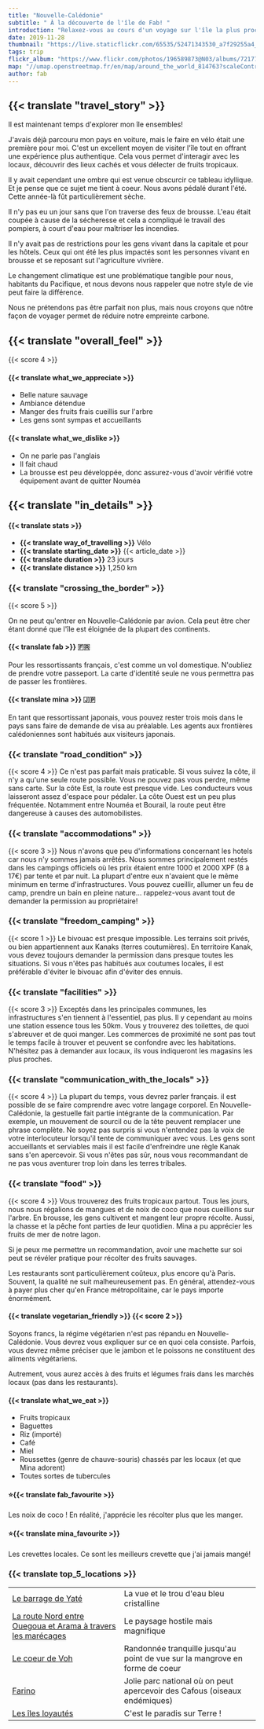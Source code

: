 ```yaml
---
title: "Nouvelle-Calédonie"
subtitle: " À la découverte de l'île de Fab! "
introduction: "Relaxez-vous au cours d'un voyage sur l'île la plus proche du paradis. "
date: 2019-11-28
thumbnail: "https://live.staticflickr.com/65535/52471343530_a7f29255a4_c.jpg"
tags: trip
flickr_album: "https://www.flickr.com/photos/196589873@N03/albums/72177720302710352"
map: "//umap.openstreetmap.fr/en/map/around_the_world_814763?scaleControl=false&miniMap=false&scrollWheelZoom=false&zoomControl=true&allowEdit=false&moreControl=true&searchControl=null&tilelayersControl=null&embedControl=null&datalayersControl=true&onLoadPanel=undefined&captionBar=false#7/-20.910/166.926"
author: fab
---
```

## {{< translate "travel_story" >}}
Il est maintenant temps d'explorer mon île ensembles!


J'avais déjà parcouru mon pays en voiture, mais le faire en vélo était une première pour moi.
C'est un excellent moyen de visiter l'île tout en offrant une expérience plus authentique.
Cela vous permet d'interagir avec les locaux, découvrir des lieux cachés et vous délecter de fruits tropicaux.


Il y avait cependant une ombre qui est venue obscurcir ce tableau idyllique. Et je pense que ce sujet me tient à coeur.
Nous avons pédalé durant l'été. Cette année-là fût particulièrement sèche.

Il n'y pas eu un jour sans que l'on traverse des feux de brousse. L'eau était coupée à cause de la sécheresse et cela a compliqué le travail des pompiers, à court d'eau pour maîtriser les incendies.

Il n'y avait pas de restrictions pour les gens vivant dans la capitale et pour les hôtels. Ceux qui ont été les plus impactés sont les personnes vivant en brousse et se reposant sut l'agriculture vivrière.

Le changement climatique est une problématique tangible pour nous, habitants du Pacifique, et nous devons nous rappeler que notre style de vie peut faire la différence.

Nous ne prétendons pas être parfait non plus, mais nous croyons que nôtre façon de voyager permet de réduire notre empreinte carbone.


## {{< translate "overall_feel" >}} 
{{< score 4 >}}
#### {{< translate what_we_appreciate >}}

- Belle nature sauvage
- Ambiance détendue 
- Manger des fruits frais cueillis sur l'arbre
- Les gens sont sympas et accueillants 
  
#### {{< translate what_we_dislike >}}

- On ne parle pas l'anglais 
- Il fait chaud
- La brousse est peu développée, donc assurez-vous d'avoir vérifié votre équipement avant de quitter Nouméa



## {{< translate "in_details" >}}

#### {{< translate stats >}}

- **{{< translate way_of_travelling >}}** Vélo
- **{{< translate starting_date >}}** {{< article_date >}} 
- **{{< translate duration >}}** 23 jours
- **{{< translate distance >}}** 1,250 km

### {{< translate "crossing_the_border" >}}
{{< score 5 >}}

On ne peut qu'entrer en Nouvelle-Calédonie par avion. Cela peut être cher étant donné que l'île est éloignée de la plupart des continents.

#### {{< translate fab >}} 🇫🇷
Pour les ressortissants français, c'est comme un vol domestique. N'oubliez de prendre votre passeport. La carte d'identité seule ne vous permettra pas de passer les frontières.

#### {{< translate mina >}} 🇯🇵
En tant que ressortissant japonais, vous pouvez rester trois mois dans le pays sans faire de demande de visa au préalable. Les agents aux frontières calédoniennes sont habitués aux visiteurs japonais.



### {{< translate "road_condition" >}}
{{< score 4 >}}
Ce n'est pas parfait mais praticable.
Si vous suivez la côte, il n'y a qu'une seule route possible. Vous ne pouvez pas vous perdre, même sans carte.
Sur la côte Est, la route est presque vide. Les conducteurs vous laisseront assez d'espace pour pédaler. 
La côte Ouest est un peu plus fréquentée. Notamment entre Nouméa et Bourail, la route peut être dangereuse à causes des automobilistes.


### {{< translate "accommodations" >}}
{{< score 3 >}}
Nous n'avons que peu d'informations concernant les hotels car nous n'y sommes jamais arrêtés. Nous sommes principalement restés dans les campings officiels où les prix étaient entre 1000 et 2000 XPF (8 à 17€) par tente et par nuit.
La plupart d'entre eux n'avaient que le même minimum en terme d'infrastructures. 
Vous pouvez cueillir, allumer un feu de camp, prendre un bain en pleine nature... rappelez-vous avant tout de demander la permission au propriétaire!


### {{< translate "freedom_camping" >}}
{{< score 1 >}}
Le bivouac est presque impossible. Les terrains soit privés, ou bien appartiennent aux Kanaks (terres coutumières).
En territoire Kanak, vous devez toujours demander la permission dans presque toutes les situations. Si vous n'êtes pas habitués aux coutumes locales, il est préférable d'éviter le bivouac afin d'éviter des ennuis.


### {{< translate "facilities" >}}
{{< score 3 >}}
Exceptés dans les principales communes, les infrastructures s'en tiennent à l'essentiel, pas plus. 
Il y cependant au moins une station essence tous les 50km. Vous y trouverez des toilettes, de quoi s'abreuver et de quoi manger.
Les commerces de proximité ne sont pas tout le temps facile à trouver et peuvent se confondre avec les habitations. N'hésitez pas à demander aux locaux, ils vous indiqueront les magasins les plus proches.


### {{< translate "communication_with_the_locals" >}}
{{< score 4 >}}
La plupart du temps, vous devrez parler français. il est possible de se faire comprendre avec votre langage corporel. En Nouvelle-Calédonie, la gestuelle fait partie intégrante de la communication. Par exemple, un mouvement de sourcil ou de la tête peuvent remplacer une phrase complète. Ne soyez pas surpris si vous n'entendez pas la voix de votre interlocuteur lorsqu'il tente de communiquer avec vous.
Les gens sont accueillants et serviables mais il est facile d'enfreindre une règle Kanak sans s'en apercevoir. Si vous n'êtes pas sûr, nous vous recommandant de ne pas vous aventurer trop loin dans les terres tribales.



### {{< translate "food" >}}
{{< score 4 >}}
Vous trouverez des fruits tropicaux partout. Tous les jours, nous nous régalions de mangues et de noix de coco que nous cueillions sur l'arbre.
En brousse, les gens cultivent et mangent leur propre récolte. Aussi, la chasse et la pêche font parties de leur quotidien.
Mina a pu apprécier les fruits de mer de notre lagon.

Si je peux me permettre un recommandation, avoir une machette sur soi peut se révéler pratique pour récolter des fruits sauvages.

Les restaurants sont particulièrement coûteux, plus encore qu'à Paris. Souvent, la qualité ne suit malheureusement pas.
En général, attendez-vous à payer plus cher qu'en France métropolitaine, car le pays importe énormément.

#### {{< translate vegetarian_friendly >}} {{< score 2 >}}
Soyons francs, la régime végétarien n'est pas répandu en Nouvelle-Calédonie. Vous devrez vous expliquer sur ce en quoi cela consiste. Parfois, vous devrez même préciser que le jambon et le poissons ne constituent des aliments végétariens.

Autrement, vous aurez accès à des fruits et légumes frais dans les marchés locaux (pas dans les restaurants).

#### {{< translate what_we_eat >}} 

- Fruits tropicaux
- Baguettes
- Riz (importé)
- Café
- Miel
- Roussettes (genre de chauve-souris) chassés par les locaux (et que Mina adorent)
- Toutes sortes de tubercules
  
#### ⭐{{< translate fab_favourite >}}
Les noix de coco ! En réalité, j'apprécie les récolter plus que les manger.
#### ⭐{{< translate mina_favourite >}}
Les crevettes locales. Ce sont les meilleurs crevette que j'ai jamais mangé!




### {{< translate top_5_locations >}}
|             |             |
|-------------|-------------|
|   [Le barrage de Yaté](https://goo.gl/maps/zCazadT6QQQ7qoGv9)   |   La vue et le trou d'eau bleu cristalline   |
|   [La route Nord entre Ouegoua et Arama à travers les marécages ](https://goo.gl/maps/XxuzT2Sg4XKyaUcc7)   |   Le paysage hostile mais magnifique   |
|   [Le coeur de Voh](https://goo.gl/maps/QpfKfEjXfissDF8s7)    |   Randonnée tranquille jusqu'au point de vue sur la mangrove en forme de coeur     |
|   [Farino](https://goo.gl/maps/LDhFzo3jkwoN9GQL7)    |   Jolie parc national où on peut apercevoir des Cafous (oiseaux endémiques)    |
|   [Les îles loyautés](https://goo.gl/maps/5epBentXSDXdWSu87)    |   C'est le paradis sur Terre !    |

